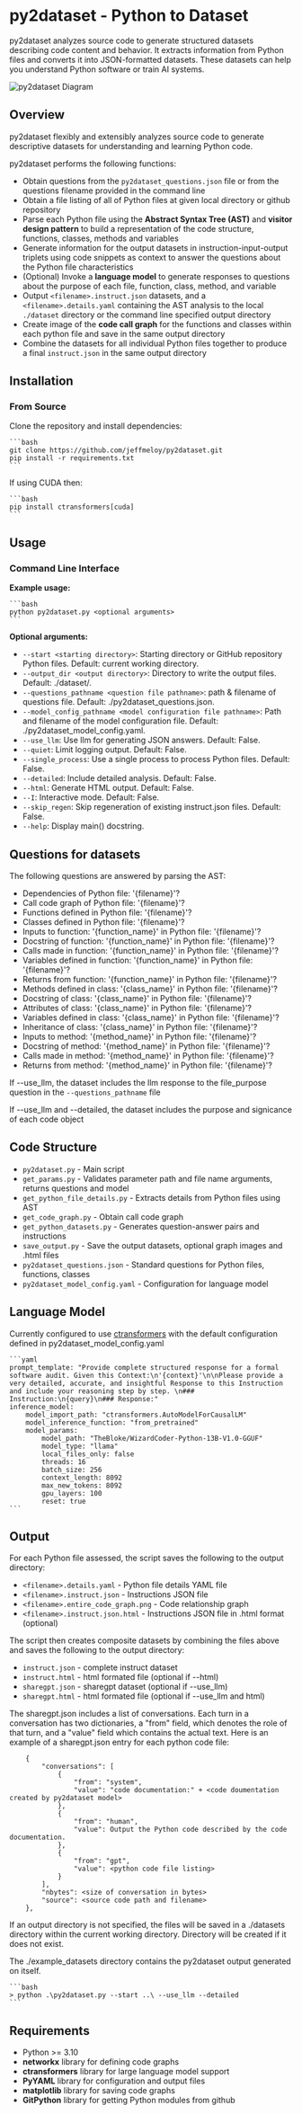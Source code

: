 # py2dataset - Python to Dataset

py2dataset analyzes source code to generate structured datasets describing code content and behavior. It extracts information from Python files and converts it into JSON-formatted datasets. These datasets can help you understand Python software or train AI systems.

![py2dataset Diagram](py2dataset.png)

## Overview

py2dataset flexibly and extensibly analyzes source code to generate descriptive datasets for understanding and learning Python code.

py2dataset performs the following functions:

- Obtain questions from the `py2dataset_questions.json` file or from the questions filename provided in the command line
- Obtain a file listing of all of Python files at given local directory or github repository
- Parse each Python file using the **Abstract Syntax Tree (AST)** and **visitor design pattern** to build a representation of the code structure, functions, classes, methods and variables
- Generate information for the output datasets in instruction-input-output triplets using code snippets as context to answer the questions about the Python file characteristics
- (Optional) Invoke a **language model** to generate responses to questions about the purpose of each file, function, class, method, and variable
- Output `<filename>.instruct.json` datasets, and a `<filename>.details.yaml` containing the AST analysis to the local `./dataset` directory or the command line specified output directory 
- Create image of the **code call graph** for the functions and classes within each python file and save in the same output directory
- Combine the datasets for all individual Python files together to produce a final `instruct.json` in the same output directory

## Installation 

### From Source

Clone the repository and install dependencies:

    ```bash
    git clone https://github.com/jeffmeloy/py2dataset.git
    pip install -r requirements.txt 
    ```

If using CUDA then:

    ```bash
    pip install ctransformers[cuda]
    ```

## Usage

### Command Line Interface

**Example usage:**
    
    ```bash
    python py2dataset.py <optional arguments>
    ```

**Optional arguments:**
- `--start <starting directory>`: Starting directory or GitHub repository Python files. Default: current working directory.
- `--output_dir <output directory>`: Directory to write the output files. Default: ./dataset/.
- `--questions_pathname <question file pathname>`: path & filename of questions file. Default: ./py2dataset_questions.json.
- `--model_config_pathname <model configuration file pathname>`: Path and filename of the model configuration file. Default: ./py2dataset_model_config.yaml.
- `--use_llm`: Use llm for generating JSON answers. Default: False.
- `--quiet`: Limit logging output. Default: False.
- `--single_process`: Use a single process to process Python files. Default: False.
- `--detailed`: Include detailed analysis. Default: False.
- `--html`: Generate HTML output. Default: False.
- `--I`: Interactive mode. Default: False.
- `--skip_regen`: Skip regeneration of existing instruct.json files. Default: False.
- `--help`: Display main() docstring.

## Questions for datasets

The following questions are answered by parsing the AST:
- Dependencies of Python file: '{filename}'?
- Call code graph of Python file: '{filename}'?
- Functions defined in Python file: '{filename}'?
- Classes defined in Python file: '{filename}'?
- Inputs to function: '{function_name}' in Python file: '{filename}'?
- Docstring of function: '{function_name}' in Python file: '{filename}'?
- Calls made in function: '{function_name}' in Python file: '{filename}'?
- Variables defined in function: '{function_name}' in Python file: '{filename}'?
- Returns from function: '{function_name}' in Python file: '{filename}'?
- Methods defined in class: '{class_name}' in Python file: '{filename}'?
- Docstring of class: '{class_name}' in Python file: '{filename}'?
- Attributes of class: '{class_name}' in Python file: '{filename}'?
- Variables defined in class: '{class_name}' in Python file: '{filename}'?
- Inheritance of class: '{class_name}' in Python file: '{filename}'?
- Inputs to method: '{method_name}' in Python file: '{filename}'?
- Docstring of method: '{method_name}' in Python file: '{filename}'?
- Calls made in method: '{method_name}' in Python file: '{filename}'?
- Returns from method: '{method_name}' in Python file: '{filename}'?

If --use_llm, the dataset includes the llm response to the file_purpose question in the `--questions_pathname` file

If --use_llm and --detailed, the dataset includes the purpose and signicance of each code object

## Code Structure

- `py2dataset.py` - Main script
- `get_params.py` - Validates parameter path and file name arguments, returns questions and model
- `get_python_file_details.py` - Extracts details from Python files using AST
- `get_code_graph.py` - Obtain call code graph
- `get_python_datasets.py` - Generates question-answer pairs and instructions
- `save_output.py` - Save the output datasets, optional graph images and .html files 
- `py2dataset_questions.json` - Standard questions for Python files, functions, classes
- `py2dataset_model_config.yaml` - Configuration for language model
    
## Language Model 

Currently configured to use [ctransformers](https://github.com/marella/ctransformers) with the default configuration defined in py2dataset_model_config.yaml

    ```yaml
    prompt_template: "Provide complete structured response for a formal software audit. Given this Context:\n'{context}'\n\nPlease provide a very detailed, accurate, and insightful Response to this Instruction and include your reasoning step by step. \n### Instruction:\n{query}\n### Response:"
    inference_model:
        model_import_path: "ctransformers.AutoModelForCausalLM"
        model_inference_function: "from_pretrained"
        model_params:
            model_path: "TheBloke/WizardCoder-Python-13B-V1.0-GGUF"
            model_type: "llama"
            local_files_only: false
            threads: 16
            batch_size: 256
            context_length: 8092
            max_new_tokens: 8092
            gpu_layers: 100
            reset: true
    ```

## Output

For each Python file assessed, the script saves the following to the output directory:

- `<filename>.details.yaml` - Python file details YAML file
- `<filename>.instruct.json` - Instructions JSON file
- `<filename>.entire_code_graph.png` - Code relationship graph
- `<filename>.instruct.json.html` - Instructions JSON file in .html format (optional)

The script then creates composite datasets by combining the files above and saves the following to the output directory:

- `instruct.json` - complete instruct dataset
- `instruct.html` - html formated file (optional if --html)
- `sharegpt.json` - sharegpt dataset (optional if --use_llm)
- `sharegpt.html` - html formated file (optional if --use_llm and html)

The sharegpt.json includes a list of conversations. Each turn in a conversation has two dictionaries, a "from" field, which denotes the role of that turn, and a "value" field which contains the actual text. Here is an example of a sharegpt.json entry for each python code file:

```
    {
        "conversations": [
            {
                "from": "system",
                "value": "code documentation:" + <code doumentation created by py2dataset model>
            },
            {
                "from": "human",
                "value": Output the Python code described by the code documentation.
            },
            {
                "from": "gpt",
                "value": <python code file listing>
            }
        ],
        "nbytes": <size of conversation in bytes>
        "source": <source code path and filename>
    },
```

If an output directory is not specified, the files will be saved in a ./datasets directory within the current working directory. Directory will be created if it does not exist.

The ./example_datasets directory contains the py2dataset output generated on itself. 
    
    ```bash
    > python .\py2dataset.py --start ..\ --use_llm --detailed
    ```
## Requirements

- Python >= 3.10
- **networkx** library for defining code graphs
- **ctransformers** library for large language model support
- **PyYAML** library for configuration and output files
- **matplotlib** library for saving code graphs
- **GitPython** library for getting Python modules from github